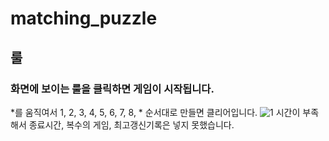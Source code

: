 # matching_puzzle
## 룰
### 화면에 보이는 룰을 클릭하면 게임이 시작됩니다. 
*를 움직여서 1, 2, 3, 4, 5, 6, 7, 8, * 순서대로 만들면 클리어입니다.
![1](https://user-images.githubusercontent.com/65847457/93714057-ff00cf80-fb9a-11ea-8962-b95966c16d32.png)
시간이 부족해서 종료시간, 복수의 게임, 최고갱신기록은 넣지 못했습니다.
